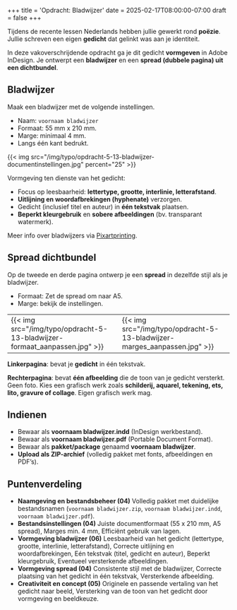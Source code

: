 +++
title = 'Opdracht: Bladwijzer'
date = 2025-02-17T08:00:00-07:00
draft = false
+++

Tijdens de recente lessen Nederlands hebben jullie gewerkt rond **poëzie**. Jullie schreven een eigen **gedicht** dat gelinkt was aan je identiteit. 

In deze vakoverschrijdende opdracht ga je dit gedicht **vormgeven** in Adobe InDesign. Je ontwerpt een **bladwijzer** en een **spread (dubbele pagina) uit een dichtbundel**.

## Bladwijzer

Maak een bladwijzer met de volgende instellingen.

- Naam: `voornaam bladwijzer`
- Formaat: 55 mm x 210 mm.
- Marge: minimaal 4 mm.
- Langs één kant bedrukt.

{{< img src="/img/typo/opdracht-5-13-bladwijzer-documentinstellingen.jpg" percent="25" >}}

Vormgeving ten dienste van het gedicht:
- Focus op leesbaarheid: **lettertype, grootte, interlinie, letterafstand**.
- **Uitlijning en woordafbrekingen (hyphenate)** verzorgen.
- Gedicht (inclusief titel en auteur) in **één tekstvak** plaatsen.
- **Beperkt kleurgebruik** en **sobere afbeeldingen** (bv. transparant watermerk).

Meer info over bladwijzers via [Pixartprinting](https://nl.pixartprinting.be/blog/bladwijzer/).

## Spread dichtbundel

Op de tweede en derde pagina ontwerp je een **spread** in dezelfde stijl als je bladwijzer.

- Formaat: Zet de spread om naar A5. 
- Marge: bekijk de instellingen. 

| | |
|-|-|
|{{< img src="/img/typo/opdracht-5-13-bladwijzer-formaat_aanpassen.jpg" >}}|{{< img src="/img/typo/opdracht-5-13-bladwijzer-marges_aanpassen.jpg" >}}|

**Linkerpagina**: bevat je **gedicht** in één tekstvak.

**Rechterpagina**: bevat **één afbeelding** die de toon van je gedicht versterkt. Geen foto. Kies een grafisch werk zoals **schilderij, aquarel, tekening, ets, lito, gravure of collage**. Eigen grafisch werk mag.

## Indienen

- Bewaar als **voornaam bladwijzer.indd** (InDesign werkbestand).
- Bewaar als **voornaam bladwijzer.pdf** (Portable Document Format).
- Bewaar als **pakket/package** genaamd **voornaam bladwijzer**.
- **Upload als ZIP-archief** (volledig pakket met fonts, afbeeldingen en PDF’s).

## Puntenverdeling

- **Naamgeving en bestandsbeheer (04)** Volledig pakket met duidelijke bestandsnamen (`voornaam bladwijzer.zip`, `voornaam bladwijzer.indd`, `voornaam bladwijzer.pdf`).
- **Bestandsinstellingen (04)** Juiste documentformaat (55 x 210 mm, A5 spread), Marges min. 4 mm, Efficiënt gebruik van lagen.
- **Vormgeving bladwijzer (06)** Leesbaarheid van het gedicht (lettertype, grootte, interlinie, letterafstand), Correcte uitlijning en woordafbrekingen, Eén tekstvak (titel, gedicht en auteur), Beperkt kleurgebruik, Eventueel versterkende afbeeldingen.
- **Vormgeving spread (04)** Consistente stijl met de bladwijzer, Correcte plaatsing van het gedicht in één tekstvak, Versterkende afbeelding.
- **Creativiteit en concept (05)** Originele en passende vertaling van het gedicht naar beeld, Versterking van de toon van het gedicht door vormgeving en beeldkeuze.